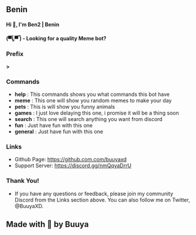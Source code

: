 ## Benin

#### Hi 👋, I'm Ben2 | Benin      
#### (▀̿Ĺ̯▀̿ ̿) - Looking for a quality Meme bot?

### Prefix
**>**
      
### Commands
- **help** : This commands shows you what commands this bot have
- **meme** : This one will show you random memes to make your day
- **pets** : This is will show you funny animals
- **games** : I just love delaying this one, i promise it will be a thing soon
- **search** : This one will search anything you want from discord
- **fun** : Just have fun with this one
- **general** : Just have fun with this one
      
### Links
- Github Page: https://github.com.com/buuyaxd
- Support Server: https://discord.gg/nmQqyaDrrU
      
### Thank You!
- If you have any questions or feedback, please join my community Discord from the Links section above. You can also follow me on Twitter, @BuuyaXD.
    
## Made with 🧡 by Buuya
